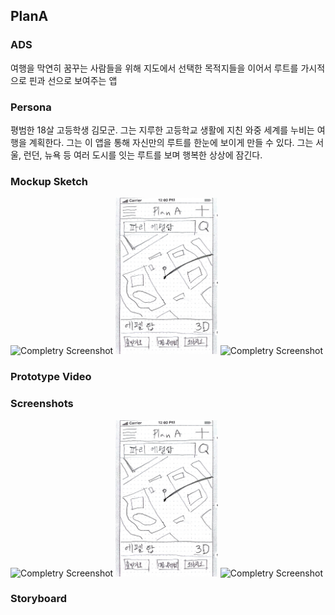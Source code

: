 ## PlanA

### ADS
여행을 막연히 꿈꾸는 사람들을 위해 지도에서 선택한 목적지들을 이어서 루트를 가시적으로 핀과 선으로 보여주는 앱


### Persona
평범한 18살 고등학생 김모군. 그는 지루한 고등학교 생활에 지친 와중 세계를 누비는 여행을 계획한다. 그는 이 앱을 통해 자신만의 루트를 한눈에 보이게 만들 수 있다. 그는 서울, 런던, 뉴욕 등 여러 도시를 잇는 루트를 보며 행복한 상상에 잠긴다.

### Mockup Sketch


<img src="https://github.com/astrayne/KUProtoypeCatalog2016Winter/blob/master/Sihwa%20Park/Mockups/image/1.jpeg?raw=true" alt="Completry Screenshot" height="250" > <img src="https://raw.githubusercontent.com/CodersHigh/KUProtoypeCatalog2016Winter/master/Sihwa%20Park/Mockups/image/3.jpeg" alt="Completry Screenshot" height="250" > <img src="https://github.com/astrayne/KUProtoypeCatalog2016Winter/blob/master/Sihwa%20Park/Mockups/image/4.jpeg?raw=true" alt="Completry Screenshot" height="250" >


### Prototype Video



### Screenshots
<img src="https://github.com/astrayne/KUProtoypeCatalog2016Winter/blob/master/Sihwa%20Park/Mockups/image/1.jpeg?raw=true" alt="Completry Screenshot" height="250" > <img src="https://raw.githubusercontent.com/CodersHigh/KUProtoypeCatalog2016Winter/master/Sihwa%20Park/Mockups/image/3.jpeg" alt="Completry Screenshot" height="250" > <img src="https://github.com/astrayne/KUProtoypeCatalog2016Winter/blob/master/Sihwa%20Park/Mockups/image/4.jpeg?raw=true" alt="Completry Screenshot" height="250" >


### Storyboard
